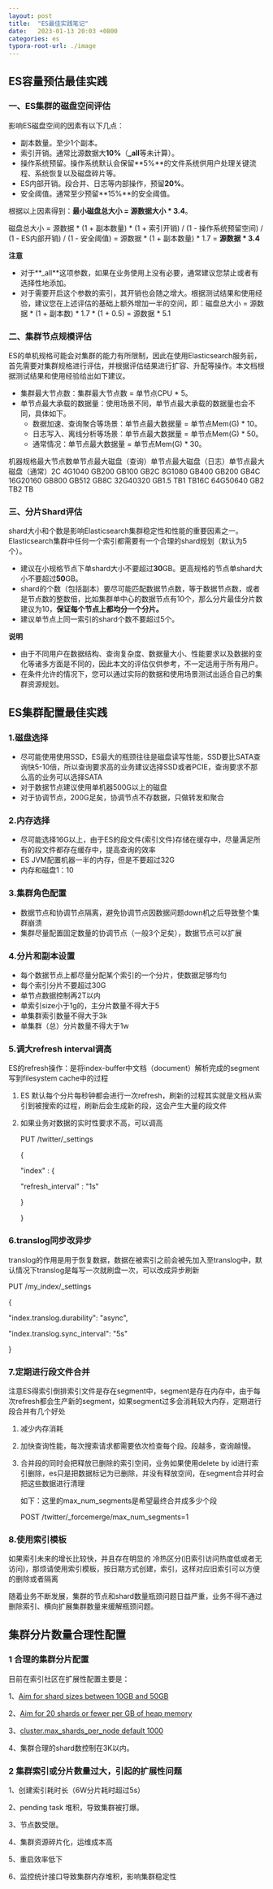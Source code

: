 ```yaml
---
layout: post
title:  "ES最佳实践笔记"
date:   2023-01-13 20:03 +0800
categories: es
typora-root-url: ./image
---
```


## ES容量预估最佳实践

### 一、ES集群的磁盘空间评估

影响ES磁盘空间的因素有以下几点：

- 副本数量。至少1个副本。
- 索引开销。通常比源数据大**10%**（**_all**等未计算）。
- 操作系统预留。操作系统默认会保留**5%**的文件系统供用户处理关键流程、系统恢复以及磁盘碎片等。
- ES内部开销。段合并、日志等内部操作，预留**20%**。
- 安全阈值。通常至少预留**15%**的安全阈值。

根据以上因素得到：**最小磁盘总大小 = 源数据大小 \* 3.4**。

磁盘总大小 = 源数据 * (1 + 副本数量) * (1 + 索引开销) / (1 - 操作系统预留空间) / (1 - ES内部开销) / (1 - 安全阈值) = 源数据 * (1 + 副本数量) * 1.7 = **源数据 \* 3.4**

**注意**

- 对于**_all**这项参数，如果在业务使用上没有必要，通常建议您禁止或者有选择性地添加。
- 对于需要开启这个参数的索引，其开销也会随之增大。根据测试结果和使用经验，建议您在上述评估的基础上额外增加一半的空间，即：磁盘总大小 = 源数据 * (1 + 副本数) * 1.7 * (1 + 0.5) = 源数据 * 5.1

### 二、集群节点规模评估

ES的单机规格可能会对集群的能力有所限制，因此在使用Elasticsearch服务前，首先需要对集群规格进行评估，并根据评估结果进行扩容、升配等操作。本文档根据测试结果和使用经验给出如下建议。

- 集群最大节点数：集群最大节点数 = 单节点CPU * 5。
- 单节点最大承载的数据量：使用场景不同，单节点最大承载的数据量也会不同，具体如下。
  - 数据加速、查询聚合等场景：单节点最大数据量 = 单节点Mem(G) * 10。
  - 日志写入、离线分析等场景：单节点最大数据量 = 单节点Mem(G) * 50。
  - 通常情况：单节点最大数据量 = 单节点Mem(G) * 30。

机器规格最大节点数单节点最大磁盘（查询）单节点最大磁盘（日志）单节点最大磁盘（通常）2C 4G1040 GB200 GB100 GB2C 8G1080 GB400 GB200 GB4C 16G20160 GB800 GB512 GB8C 32G40320 GB1.5 TB1 TB16C 64G50640 GB2 TB2 TB

### 三、分片Shard评估

shard大小和个数是影响Elasticsearch集群稳定性和性能的重要因素之一。Elasticsearch集群中任何一个索引都需要有一个合理的shard规划（默认为5个）。

- 建议在小规格节点下单shard大小不要超过**30**GB。更高规格的节点单shard大小不要超过**50**GB。
- shard的个数（包括副本）要尽可能匹配数据节点数，等于数据节点数，或者是节点数的整数倍，比如集群单中心的数据节点有10个，那么分片最佳分片数建议为10，**保证每个节点上都均分一个分片。**
- 建议单节点上同一索引的shard个数不要超过5个。

**说明**

- 由于不同用户在数据结构、查询复杂度、数据量大小、性能要求以及数据的变化等诸多方面是不同的，因此本文的评估仅供参考，不一定适用于所有用户。
- 在条件允许的情况下，您可以通过实际的数据和使用场景测试出适合自己的集群资源规划。



## ES集群配置最佳实践

### 1.磁盘选择

- 尽可能使用使用SSD，ES最大的瓶颈往往是磁盘读写性能，SSD要比SATA查询快5-10倍，所以查询要求高的业务建议选择SSD或者PCIE，查询要求不那么高的业务可以选择SATA
- 对于数据节点建议使用单机器500G以上的磁盘
- 对于协调节点，200G足矣，协调节点不存数据，只做转发和聚合

### 2.内存选择

- 尽可能选择16G以上，由于ES的段文件(索引文件)存储在缓存中，尽量满足所有的段文件都存在缓存中，提高查询的效率
- ES JVM配置机器一半的内存，但是不要超过32G
- 内存和磁盘1：10

### 3.集群角色配置

- 数据节点和协调节点隔离，避免协调节点因数据问题down机之后导致整个集群崩溃
- 集群尽量配置固定数量的协调节点（一般3个足矣），数据节点可以扩展

### 4.分片和副本设置

- 每个数据节点上都尽量分配某个索引的一个分片，使数据足够均匀
- 每个索引分片不要超过30G
- 单节点数据控制再2T以内
- 单索引size小于1g的，主分片数量不得大于5
- 单集群索引数量不得大于3k
- 单集群（总）分片数量不得大于1w

### 5.调大refresh interval调高

ES的refresh操作：是将index-buffer中文档（document）解析完成的segment写到filesystem cache中的过程

1. ES 默认每个分片每秒钟都会进行一次refresh，刷新的过程其实就是文档从索引到被搜索的过程，刷新后会生成新的段，这会产生大量的段文件

2. 如果业务对数据的实时性要求不高，可以调高

   PUT /twitter/_settings

    { 

   "index" : {

    "refresh_interval" : "1s" 

   } 

   }

### 6.translog同步改异步

translog的作用是用于恢复数据，数据在被索引之前会被先加入至translog中，默认情况下translog是每写一次就刷盘一次，可以改成异步刷新

PUT /my_index/_settings 

{ 

"index.translog.durability": "async", 

"index.translog.sync_interval": "5s" 

}

### 7.定期进行段文件合并

注意ES得索引倒排索引文件是存在segment中，segment是存在内存中，由于每次refresh都会生产新的segment，如果segment过多会消耗较大内存，定期进行段合并有几个好处

1. 减少内存消耗

2. 加快查询性能，每次搜索请求都需要依次检查每个段。段越多，查询越慢。

3. 合并段的同时会把释放已删除的索引空间，业务如果使用delete by id进行索引删除，es只是把数据标记为已删除，并没有释放空间，在segment合并时会把这些数据进行清理

   如下：这里的max_num_segments是希望最终合并成多少个段

   POST /twitter/_forcemerge/max_num_segments=1

### 8.使用索引模板

如果索引未来的增长比较快，并且存在明显的 冷热区分(旧索引访问热度低或者无访问)，那烦请使用索引模板，按日期方式创建，索引，这样对应旧索引可以方便的删除或者隔离

随着业务不断发展，集群的节点和shard数量瓶颈问题日益严重，业务不得不通过删除索引、横向扩展集群数量来缓解瓶颈问题。

## 集群分片数量合理性配置

### 1 合理的集群分片配置

目前在索引社区在扩展性配置主要是：

1、[Aim for shard sizes between 10GB and 50GB](https://www.elastic.co/guide/en/elasticsearch/reference/current/size-your-shards.html)

2、[Aim for 20 shards or fewer per GB of heap memory](https://www.elastic.co/guide/en/elasticsearch/reference/current/size-your-shards.html#shard-count-recommendation)

3、[cluster.max_shards_per_node default 1000](https://www.elastic.co/guide/en/elasticsearch/reference/current/size-your-shards.html#troubleshoot-shard-related-errors)

4、集群合理的shard数控制在3K以内。

### 2 集群索引或分片数量过大，引起的扩展性问题

1、创建索引耗时长（6W分片耗时超过5s）

2、pending task 堆积，导致集群被打爆。

3、节点数受限。

4、集群资源碎片化，运维成本高

5、重启效率低下

6、监控统计接口导致集群内存堆积，影响集群稳定性